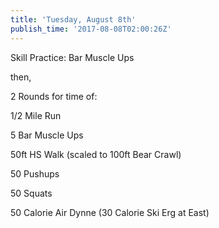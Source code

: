 ```yaml
---
title: 'Tuesday, August 8th'
publish_time: '2017-08-08T02:00:26Z'
---
```


Skill Practice: Bar Muscle Ups

then,

2 Rounds for time of:

1/2 Mile Run

5 Bar Muscle Ups

50ft HS Walk (scaled to 100ft Bear Crawl)

50 Pushups

50 Squats

50 Calorie Air Dynne (30 Calorie Ski Erg at East)

 

 
